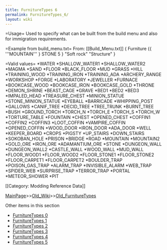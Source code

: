 ```yaml
---
title: FurnitureTypes 6
permalink: FurnitureTypes_6/
layout: wiki
---
```

=Usage=
Used to specify what can be built from the build menu and also for immigration requirements.

=Example from build_menu.txt=
From: [[Build_Menu.txt]]
 { Furniture {{ '''MOUNTAIN''' } STONE 5 } &quot;Soft rock&quot; &quot;Structure&quot; }

=Valid values=
*WATER
*SHALLOW_WATER1
*SHALLOW_WATER2
*MAGMA
*SAND
*FLOOR
*BLACK_FLOOR
*MUD
*GRASS
*HILL
*TRAINING_WOOD
*TRAINING_IRON
*TRAINING_ADA
*ARCHERY_RANGE
*WORKSHOP
*FORGE
*LABORATORY
*JEWELLER
*FURNACE
*BOOKCASE_WOOD
*BOOKCASE_IRON
*BOOKCASE_GOLD
*THRONE
*DEMON_SHRINE
*BEAST_CAGE
*GRAVE
*BED1
*BED2
*BED3
*IMPALED_HEAD
*TREASURE_CHEST
*MINION_STATUE
*STONE_MINION_STATUE
*EYEBALL
*BARRICADE
*WHIPPING_POST
*GALLOWS
*CANIF_TREE
*DECID_TREE
*TREE_TRUNK
*BURNT_TREE
*BUSH
*GROUND_TORCH
*TORCH_N
*TORCH_E
*TORCH_S
*TORCH_W
*TORTURE_TABLE
*FOUNTAIN
*CHEST
*OPENED_CHEST
*COFFIN1
*COFFIN2
*COFFIN3
*LOOT_COFFIN
*VAMPIRE_COFFIN
*OPENED_COFFIN
*WOOD_DOOR
*IRON_DOOR
*ADA_DOOR
*WELL
*KEEPER_BOARD
*CROPS
*PIGSTY
*UP_STAIRS
*DOWN_STAIRS
*SOKOBAN_HOLE
*PRISON
*BRIDGE
*ROAD
*MOUNTAIN
*MOUNTAIN2
*GOLD_ORE
*IRON_ORE
*ADAMANTIUM_ORE
*STONE
*DUNGEON_WALL
*DUNGEON_WALL2
*CASTLE_WALL
*WOOD_WALL
*MUD_WALL
*FLOOR_WOOD1
*FLOOR_WOOD2
*FLOOR_STONE1
*FLOOR_STONE2
*FLOOR_CARPET1
*FLOOR_CARPET2
*BOULDER_TRAP
*POISON_GAS_TRAP
*ALARM_TRAP
*INVISIBLE_ALARM
*WEB_TRAP
*SPIDER_WEB
*SURPRISE_TRAP
*TERROR_TRAP
*PORTAL
*METEOR_SHOWER
*PIT

[[Category: Modding Reference Data]]

[MainPage](/keeperrl_wiki/ "wikilink")>>[Old_Wiki](/keeperrl_wiki/Old_Wiki "wikilink")>>[Old_FurnitureTypes](/keeperrl_wiki/Old_FurnitureTypes "wikilink")

Other items in this section
-    [FurnitureTypes 0](/keeperrl_wiki/FurnitureTypes_0 "wikilink")
-    [FurnitureTypes 1](/keeperrl_wiki/FurnitureTypes_1 "wikilink")
-    [FurnitureTypes 2](/keeperrl_wiki/FurnitureTypes_2 "wikilink")
-    [FurnitureTypes 3](/keeperrl_wiki/FurnitureTypes_3 "wikilink")
-    [FurnitureTypes 4](/keeperrl_wiki/FurnitureTypes_4 "wikilink")
-    [FurnitureTypes 5](/keeperrl_wiki/FurnitureTypes_5 "wikilink")
